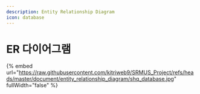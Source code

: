 ```yaml
---
description: Entity Relationship Diagram
icon: database
---
```


# ER 다이어그램

{% embed url="https://raw.githubusercontent.com/kitriweb9/SRMUS_Project/refs/heads/master/document/entity_relationship_diagram/shq_database.jpg" fullWidth="false" %}
